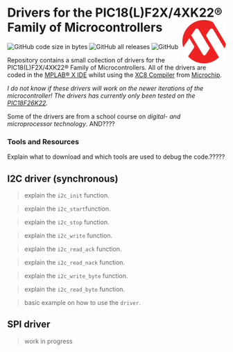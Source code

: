 # Drivers for the PIC18(L)F2X/4XK22® Family of Microcontrollers <img align="right" width="100" height="100" src="/images/microchip.png">

<p align="left">
<img alt="GitHub code size in bytes" src="https://img.shields.io/github/languages/code-size/Googool/PaperJDA?style=flat-square">
<img alt="GitHub all releases" src="https://img.shields.io/github/downloads/Googool/PaperJDA/total?style=flat-square">
<img alt="GitHub" src="https://img.shields.io/github/license/Googool/PaperJDA?style=flat-square">
</p>

Repository contains a small collection of drivers for the PIC18(L)F2X/4XK22® Family of Microcontrollers. All of the drivers are coded in the [MPLAB® X IDE](https://www.microchip.com/en-us/tools-resources/develop/mplab-x-ide) whilst using the [XC8 Compiler](https://www.microchip.com/en-us/education/developer-help/learn-tools-software/mcu-mpu/compilers/xc8) from [Microchip](https://www.microchip.com/).

*I do not know if these drivers will work on the newer iterations of the microcontroller! The drivers has currently only been tested on the [PIC18F26K22](https://www.microchip.com/en-us/product/PIC18F26K22).*

Some of the drivers are from a school course on *digital- and microprocessor technology*. AND????

### Tools and Resources
Explain what to download and which tools are used to debug the code.?????

## I2C driver (synchronous)
> explain the `i2c_init` function.

> explain the `i2c_start`function.

> explain the `i2c_stop` function.

> explain the `i2c_write` function.

> explain the `i2c_read_ack` function.

> explain the `i2c_read_nack` function.

> explain the `i2c_write_byte` function.

> explain the `i2c_read_byte` function.

> basic example on how to use the `driver`.

## SPI driver 
> work in progress